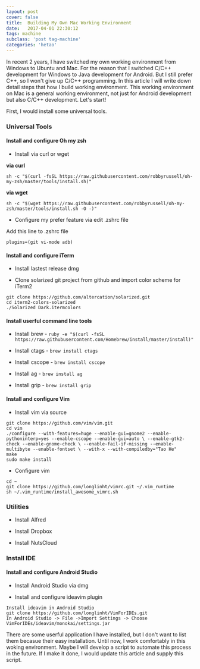 ```yaml
---
layout: post
cover: false
title:  Building My Own Mac Working Environment
date:   2017-04-01 22:30:12
tags: machine
subclass: 'post tag-machine'
categories: 'hetao'
---
```


In recent 2 years, I have switched my own working environment from Windows to Ubuntu and Mac. For the reason that I switched C/C++ development for Windows to Java development for Android. But I still prefer C++, so I won't give up C/C++ programming. In this article I will write down detail steps that how I build working environment. This working environment on Mac is a general working environment, not just for Android development but also C/C++ development. Let's start!

First, I would install some universal tools.

### Universal Tools

#### Install and configure Oh my zsh

* Install via curl or wget

**via curl**

```
sh -c "$(curl -fsSL https://raw.githubusercontent.com/robbyrussell/oh-my-zsh/master/tools/install.sh)"
```
**via wget**

```
sh -c "$(wget https://raw.githubusercontent.com/robbyrussell/oh-my-zsh/master/tools/install.sh -O -)"
``` 

* Configure my prefer feature via edit .zshrc file

Add this line to .zshrc file
```
plugins=(git vi-mode adb)
```
#### Install and configure iTerm

* Install lastest release dmg

* Clone solarized git project from github and import color scheme for iTerm2
```
git clone https://github.com/altercation/solarized.git
cd iterm2-colors-solarized
./Solarized Dark.itermcolors
```
#### Install userful command line tools
* Install brew - `ruby -e "$(curl -fsSL https://raw.githubusercontent.com/Homebrew/install/master/install)"`

* Install ctags - `brew install ctags`

* Install cscope - `brew install cscope`

* Install ag - `brew install ag`

* Install grip - `brew install grip`

#### Install and configure Vim

* Install vim via source
```
git clone https://github.com/vim/vim.git
cd vim 
./configure --with-features=huge --enable-gui=gnome2 --enable-pythoninterp=yes --enable-cscope --enable-gui=auto \ --enable-gtk2-check --enable-gnome-check \ --enable-fail-if-missing --enable-multibyte --enable-fontset \ --with-x --with-compiledby="Tao He"
make
sudo make install
```
* Configure vim
```
cd ~
git clone https://github.com/longlinht/vimrc.git ~/.vim_runtime
sh ~/.vim_runtime/install_awesome_vimrc.sh
```
### Utilities

* Install Alfred

* Install Dropbox

* Install NutsCloud

### Install IDE

#### Install and configure Android Studio

* Install Android Studio via dmg

* Install and configure ideavim plugin 
```
Install ideavim in Android Studio
git clone https://github.com/longlinht/VimForIDEs.git
In Android Studio -> File ->Import Settings -> Choose VimForIDEs/ideavim/monokai/settings.jar
```

There are some userful application I have installed, but I don't want to list them becasue their easy installation. Until now, I work comfortably in this woking environment. Maybe I will develop a script to automate this process in the future. If I make it done, I would update this article and supply this script.
